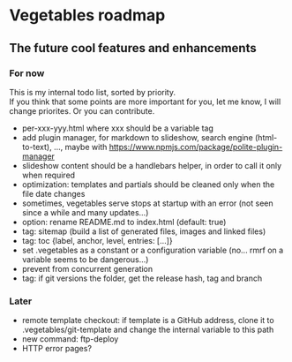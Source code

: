 # Vegetables roadmap

## The future cool features and enhancements

### For now

This is my internal todo list, sorted by priority.  
If you think that some points are more important for you, let me know, I will change priorites. Or you can contribute.

- per-xxx-yyy.html where xxx should be a variable tag
- add plugin manager, for markdown to slideshow, search engine (html-to-text), ..., maybe with https://www.npmjs.com/package/polite-plugin-manager
- slideshow content should be a handlebars helper, in order to call it only when required
- optimization: templates and partials should be cleaned only when the file date changes
- sometimes, vegetables serve stops at startup with an error (not seen since a while and many updates...)
- option: rename README.md to index.html (default: true)
- tag: sitemap (build a list of generated files, images and linked files)
- tag: toc {label, anchor, level, entries: [...]}
- set .vegetables as a constant or a configuration variable (no... rmrf on a variable seems to be dangerous...)
- prevent from concurrent generation
- tag: if git versions the folder, get the release hash, tag and branch

### Later

- remote template checkout: if template is a GitHub address, clone it to .vegetables/git-template and change the internal variable to this path
- new command: ftp-deploy
- HTTP error pages?